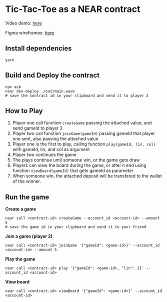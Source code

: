 # Tic-Tac-Toe as a NEAR contract

Video demo: [here](https://drive.google.com/file/d/1L0licLk5sSTQ21iwIp3QHHPRhX8hhfC3/view)

Figma wireframes: [here](https://www.figma.com/file/reMNlA1lKaM1hFthWbwvrP/Untitled?node-id=3%3A117)

## Install dependencies
```
yarn
```

## Build and Deploy the contract
```
npx asb
near dev-deploy ./out/main.wasm
# save the contract id in your clipboard and send it to player 2
```

## How to Play

1. Player one call function `createGame` passing the attached value, and send gameId to player 2
2. Player two call function `joinGame(gameId)` passing gameId that player one sent, also passing the attached value
3. Player one is the first to play, calling function `play(gameId, lin, col)` with gameId, lin, and col as argument
4. Player two continues the game
5. The plays continue until someone win, or the game gets draw
6. Players can view the board during the game, or after it end using function `viewBoard(gameId)` that gets gameId as parameter
7. When someone win, the attached deposit will be transfered to the wallet of the winner.

## Run the game
**Create a game**
```
near call <contract-id> createGame --account_id <account-id> --amount 5
# save the game id in your clipboard and send it to your friend
```

**Join a game (player 2)**
```
near call <contract-id> joinGame '{"gameId": <game-id>}' --account_id <account-id> --amount 5
```

**Play the game**
```
near call <contract-id> play '{"gameId": <game-id>, "lin": 2}' --account_id <account-id>
```

**View board**
```
near call <contract-id> viewBoard '{"gameId": <game-id>}' --account_id <account-id>
```
